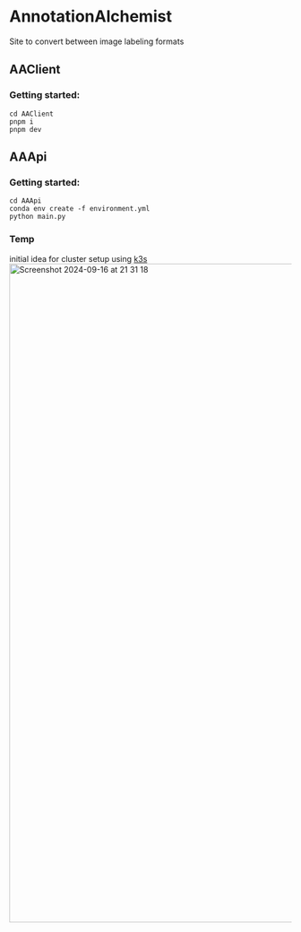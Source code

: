 # AnnotationAlchemist
Site to convert between image labeling formats

## AAClient

### Getting started:
~~~
cd AAClient
pnpm i
pnpm dev
~~~

## AAApi

### Getting started:
~~~
cd AAApi
conda env create -f environment.yml
python main.py
~~~

### Temp
initial idea for cluster setup using [k3s](https://docs.k3s.io/)
<img width="1175" alt="Screenshot 2024-09-16 at 21 31 18" src="https://github.com/user-attachments/assets/19f930bc-3354-4aab-aaae-b22ec26d8d95">
